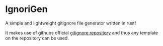 # IgnoriGen

A simple and lightweight gitignore file generator written in rust!

It makes use of githubs official [gitignore repository](https://github.com/github/gitignore) and thus any template on the repository can be used.
